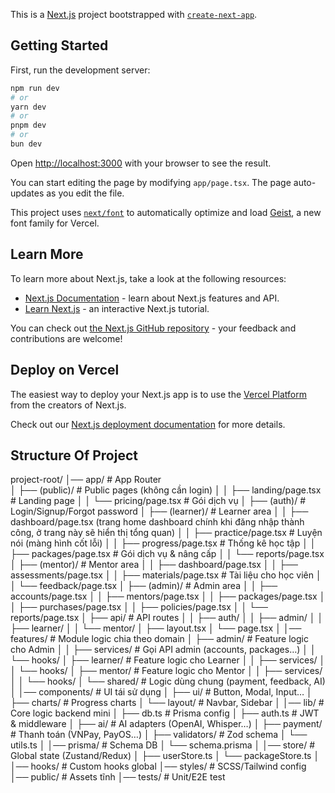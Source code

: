 This is a [Next.js](https://nextjs.org) project bootstrapped with [`create-next-app`](https://nextjs.org/docs/app/api-reference/cli/create-next-app).

## Getting Started

First, run the development server:

```bash
npm run dev
# or
yarn dev
# or
pnpm dev
# or
bun dev
```

Open [http://localhost:3000](http://localhost:3000) with your browser to see the result.

You can start editing the page by modifying `app/page.tsx`. The page auto-updates as you edit the file.

This project uses [`next/font`](https://nextjs.org/docs/app/building-your-application/optimizing/fonts) to automatically optimize and load [Geist](https://vercel.com/font), a new font family for Vercel.

## Learn More

To learn more about Next.js, take a look at the following resources:

- [Next.js Documentation](https://nextjs.org/docs) - learn about Next.js features and API.
- [Learn Next.js](https://nextjs.org/learn) - an interactive Next.js tutorial.

You can check out [the Next.js GitHub repository](https://github.com/vercel/next.js) - your feedback and contributions are welcome!

## Deploy on Vercel

The easiest way to deploy your Next.js app is to use the [Vercel Platform](https://vercel.com/new?utm_medium=default-template&filter=next.js&utm_source=create-next-app&utm_campaign=create-next-app-readme) from the creators of Next.js.

Check out our [Next.js deployment documentation](https://nextjs.org/docs/app/building-your-application/deploying) for more details.

## Structure Of Project
project-root/
│── app/                              # App Router   
│   ├── (public)/                     # Public pages (không cần login)
│   │   ├── landing/page.tsx          # Landing page
│   │   └── pricing/page.tsx          # Gói dịch vụ
│   ├── (auth)/                       # Login/Signup/Forgot password
│   ├── (learner)/                    # Learner area
│   │   ├── dashboard/page.tsx        (trang home dashboard chính khi đăng nhập thành công, ở trang này sẽ hiển thị tổng quan)
│   │   ├── practice/page.tsx         # Luyện nói  (màng hình cốt lỗi)
│   │   ├── progress/page.tsx         # Thống kê học tập
│   │   ├── packages/page.tsx         # Gói dịch vụ & nâng cấp
│   │   └── reports/page.tsx
│   ├── (mentor)/                     # Mentor area
│   │   ├── dashboard/page.tsx
│   │   ├── assessments/page.tsx
│   │   ├── materials/page.tsx        # Tài liệu cho học viên
│   │   └── feedback/page.tsx
│   ├── (admin)/                      # Admin area
│   │   ├── accounts/page.tsx
│   │   ├── mentors/page.tsx
│   │   ├── packages/page.tsx
│   │   ├── purchases/page.tsx
│   │   ├── policies/page.tsx
│   │   └── reports/page.tsx
│   ├── api/                          # API routes
│   │   ├── auth/
│   │   ├── admin/
│   │   ├── learner/
│   │   └── mentor/
│   ├── layout.tsx
│   └── page.tsx
│
│── features/                         # Module logic chia theo domain
│   ├── admin/                        # Feature logic cho Admin
│   │   ├── services/                 # Gọi API admin (accounts, packages…)
│   │   └── hooks/
│   ├── learner/                      # Feature logic cho Learner
│   │   ├── services/
│   │   └── hooks/
│   ├── mentor/                       # Feature logic cho Mentor
│   │   ├── services/
│   │   └── hooks/
│   └── shared/                       # Logic dùng chung (payment, feedback, AI)
│
│── components/                       # UI tái sử dụng
│   ├── ui/                           # Button, Modal, Input…
│   ├── charts/                       # Progress charts
│   └── layout/                       # Navbar, Sidebar
│
│── lib/                              # Core logic backend mini
│   ├── db.ts                         # Prisma config
│   ├── auth.ts                       # JWT & middleware
│   ├── ai/                           # AI adapters (OpenAI, Whisper…)
│   ├── payment/                      # Thanh toán (VNPay, PayOS…)
│   ├── validators/                   # Zod schema
│   └── utils.ts
│
│── prisma/                           # Schema DB
│   └── schema.prisma
│
│── store/                            # Global state (Zustand/Redux)
│   ├── userStore.ts
│   └── packageStore.ts
│
│── hooks/                            # Custom hooks global
│── styles/                           # SCSS/Tailwind config
│── public/                           # Assets tĩnh
│── tests/                            # Unit/E2E test

